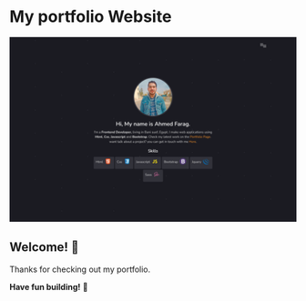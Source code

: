 <!--## Contact Form Data Link https://docs.google.com/spreadsheets/d/1z4GuxWC0LWpEKml5BLOS-XYXLtzEE33HIb4b_2MIuaw/edit#gid=0*-->
# My portfolio Website

![Design preview for the Portfolio Website](./screenshot/2.png)

## Welcome! 👋

Thanks for checking out my portfolio.

**Have fun building!** 🚀
